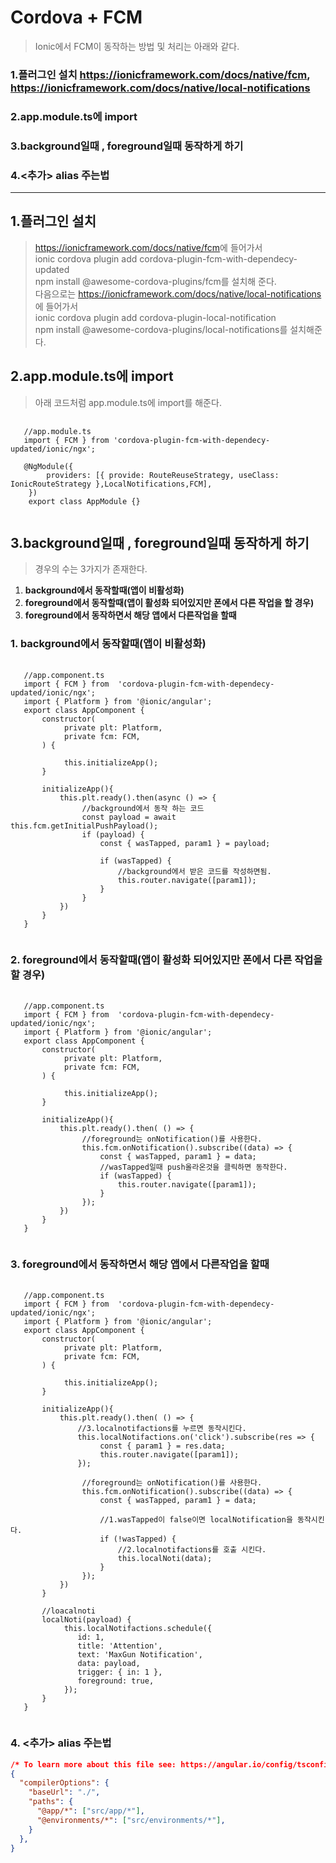 # Cordova + FCM

> Ionic에서 FCM이 동작하는 방법 및 처리는 아래와 같다.

### 1.플러그인 설치 <https://ionicframework.com/docs/native/fcm>, <https://ionicframework.com/docs/native/local-notifications>

### 2.app.module.ts에 import

### 3.background일때 , foreground일때 동작하게 하기

### 4.<추가> alias 주는법
---

## 1.플러그인 설치

> <https://ionicframework.com/docs/native/fcm>에 들어가서  
>  ionic cordova plugin add cordova-plugin-fcm-with-dependecy-updated  
>  npm install @awesome-cordova-plugins/fcm를 설치해 준다.  
>  다음으로는 <https://ionicframework.com/docs/native/local-notifications>에 들어가서  
>  ionic cordova plugin add cordova-plugin-local-notification  
>  npm install @awesome-cordova-plugins/local-notifications를 설치해준다.

## 2.app.module.ts에 import

> 아래 코드처럼 app.module.ts에 import를 해준다.

<pre>
 <code>
   //app.module.ts
   import { FCM } from 'cordova-plugin-fcm-with-dependecy-updated/ionic/ngx';

   @NgModule({
        providers: [{ provide: RouteReuseStrategy, useClass: IonicRouteStrategy },LocalNotifications,FCM],
    })
    export class AppModule {}
 </code>
</pre>

## 3.background일때 , foreground일때 동작하게 하기

> 경우의 수는 3가지가 존재한다.

1. **background에서 동작할때(앱이 비활성화)**
2. **foreground에서 동작할때(앱이 활성화 되어있지만 폰에서 다른 작업을 할 경우)**
3. **foreground에서 동작하면서 해당 앱에서 다른작업을 할때**

### 1. **background에서 동작할때(앱이 비활성화)**

<pre>
 <code>
   //app.component.ts
   import { FCM } from  'cordova-plugin-fcm-with-dependecy-updated/ionic/ngx';
   import { Platform } from '@ionic/angular';
   export class AppComponent {
       constructor(
            private plt: Platform,
            private fcm: FCM,
       ) {

            this.initializeApp();
       }

       initializeApp(){
           this.plt.ready().then(async () => {
                //background에서 동작 하는 코드
                const payload = await this.fcm.getInitialPushPayload();
                if (payload) {
                    const { wasTapped, param1 } = payload;

                    if (wasTapped) {
                        //background에서 받은 코드를 작성하면됨.
                        this.router.navigate([param1]);
                    }
                }
           })
       }
   }
 </code>
</pre>

### 2. **foreground에서 동작할때(앱이 활성화 되어있지만 폰에서 다른 작업을 할 경우)**

<pre>
 <code>
   //app.component.ts
   import { FCM } from  'cordova-plugin-fcm-with-dependecy-updated/ionic/ngx';
   import { Platform } from '@ionic/angular';
   export class AppComponent {
       constructor(
            private plt: Platform,
            private fcm: FCM,
       ) {

            this.initializeApp();
       }

       initializeApp(){
           this.plt.ready().then( () => {
                //foreground는 onNotification()를 사용한다.
                this.fcm.onNotification().subscribe((data) => {
                    const { wasTapped, param1 } = data;
                    //wasTapped일때 push올라온것을 클릭하면 동작한다.
                    if (wasTapped) {
                        this.router.navigate([param1]);
                    }
                });
           })
       }
   }
 </code>
</pre>

### 3. **foreground에서 동작하면서 해당 앱에서 다른작업을 할때**

<pre>
 <code>
   //app.component.ts
   import { FCM } from  'cordova-plugin-fcm-with-dependecy-updated/ionic/ngx';
   import { Platform } from '@ionic/angular';
   export class AppComponent {
       constructor(
            private plt: Platform,
            private fcm: FCM,
       ) {

            this.initializeApp();
       }

       initializeApp(){
           this.plt.ready().then( () => {
               //3.localnotifactions를 누르면 동작시킨다.
               this.localNotifactions.on('click').subscribe(res => {
                    const { param1 } = res.data;
                    this.router.navigate([param1]);
               });

                //foreground는 onNotification()를 사용한다.
                this.fcm.onNotification().subscribe((data) => {
                    const { wasTapped, param1 } = data;

                    //1.wasTapped이 false이면 localNotification을 동작시킨다.
                    if (!wasTapped) {
                        //2.localnotifactions를 호출 시킨다.
                        this.localNoti(data);
                    }
                });
           })
       }

       //loacalnoti
       localNoti(payload) {
            this.localNotifactions.schedule({
               id: 1,
               title: 'Attention',
               text: 'MaxGun Notification',
               data: payload,
               trigger: { in: 1 },
               foreground: true,
            });
       }
   }
 </code>
</pre>

### 4. **<추가> alias 주는법**
```json
/* To learn more about this file see: https://angular.io/config/tsconfig. */
{
  "compilerOptions": {
    "baseUrl": "./",
    "paths": {
      "@app/*": ["src/app/*"],
      "@environments/*": ["src/environments/*"],
    }
  },
}

```